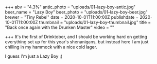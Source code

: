 +++
abv = "4.3%"
antic_photo = "uploads/01-lazy-boy-antic.jpg"
beer_name = "Lazy Boy"
beer_photo = "uploads/01-lazy-boy-beer.jpg"
brewer = "Tiny Rebel"
date = 2020-10-01T11:00:00Z
publishdate = 2020-10-01T11:00:00Z
thumbnail = "uploads/01-lazy-boy-thumbnail.jpg"
title = "Back once again with the Drunken Master"
video = ""

+++
It's the first of Drinktober, and I should be working hard on getting everything set up for this year's shenanigans, but instead here I am just chilling in my hammock with a nice cold lager.

I guess I'm just a Lazy Boy ;)